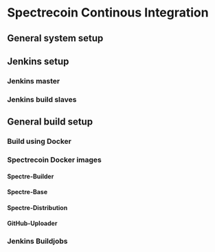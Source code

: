 # Spectrecoin Continous Integration

## General system setup

## Jenkins setup

### Jenkins master

### Jenkins build slaves

## General build setup

### Build using Docker

### Spectrecoin Docker images

#### Spectre-Builder

#### Spectre-Base

#### Spectre-Distribution

#### GitHub-Uploader

### Jenkins Buildjobs
 
